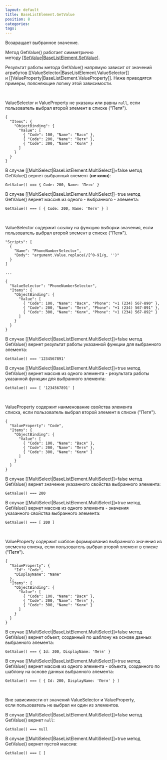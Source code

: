 ```yaml
---
layout: default
title: BaseListElement.GetValue
position: 8
categories: 
tags: 
---
```


Возаращает выбранное значение. 

Метод GetValue() работает симметрично методу [[SetValue|BaseListElement.SetValue]](). 

Результат работы метода GetValue() напрямую зависит от значений атрибутов [[ValueSelector|BaseListElement.ValueSelector]] и [[ValueProperty|BaseListElement.ValueProperty]]. Ниже приводятся примеры, поясняющие логику этой зависимости.

  

ValueSelector и ValueProperty не указаны или равны `null`, если пользователь выбрал второй элемент в списке ("Петя").

```
{
  "Items": {
    "ObjectBinding": {
      "Value": [
        { "Code": 100, "Name": "Вася" },
        { "Code": 200, "Name": "Петя" },
        { "Code": 300, "Name": "Коля" }
      ]
    }
  }
}
```

В случае [[MultiSelect|BaseListElement.MultiSelect]]=false метод GetValue() вернет выбранный элемент (**не клон**):

```
GetValue() === { Code: 200, Name: 'Петя' }
```

В случае [[MultiSelect|BaseListElement.MultiSelect]]=true метод GetValue() вернет массив из одного - выбранного - элемента:

```
GetValue() === [ { Code: 200, Name: 'Петя' } ]
```

  

ValueSelector содержит ссылку на функцию выборки значения, если пользователь выбрал второй элемент в списке ("Петя").

```
"Scripts": [
  {
    "Name": "PhoneNumberSelector",
    "Body": "argument.Value.replace(/[^0-9]/g, '')"
  }
]
   
...
   
{
  "ValueSelector": "PhoneNumberSelector",
  "Items": {
    "ObjectBinding": {
      "Value": [
        { "Code": 100, "Name": "Вася", "Phone": "+1 (234) 567-890" },
        { "Code": 200, "Name": "Петя", "Phone": "+1 (234) 567-891" },
        { "Code": 300, "Name": "Коля", "Phone": "+1 (234) 567-892" }
      ]
    }
  }
}
```

В случае [[MultiSelect|BaseListElement.MultiSelect]]=false метод GetValue() вернет результат работы указанной функции для выбранного элемента:

```
GetValue() === '1234567891'
```

В случае [[MultiSelect|BaseListElement.MultiSelect]]=true метод GetValue() вернет массив из одного элемента - результата работы указанной функции для выбранного элемента:

```
GetValue() === [ '1234567891' ]
```

   

ValueProperty содержит наименование свойства элемента списка, если пользователь выбрал второй элемент в списке ("Петя").

```
{
  "ValueProperty": "Code",
  "Items": {
    "ObjectBinding": {
      "Value": [
        { "Code": 100, "Name": "Вася" },
        { "Code": 200, "Name": "Петя" },
        { "Code": 300, "Name": "Коля" }
      ]
    }
  }
}
```

В случае [[MultiSelect|BaseListElement.MultiSelect]]=false метод GetValue() вернет значение указанного свойства выбранного элемента:

```
GetValue() === 200
```

В случае [[MultiSelect|BaseListElement.MultiSelect]]=true метод GetValue() вернет массив из одного элемента - значения указанного свойства выбранного элемента:

```
GetValue() === [ 200 ]
```

   

ValueProperty содержит шаблон формирования выбранного значения из элемента списка, если пользователь выбрал второй элемент в списке ("Петя").

```
{
  "ValueProperty": {
    "Id": "Code",
    "DisplayName": "Name"
  },
  "Items": {
    "ObjectBinding": {
      "Value": [
        { "Code": 100, "Name": "Вася" },
        { "Code": 200, "Name": "Петя" },
        { "Code": 300, "Name": "Коля" }
      ]
    }
  }
}
```

В случае [[MultiSelect|BaseListElement.MultiSelect]]=false метод GetValue() вернет объект, созданный по шаблону на основе данных выбранного элемента:

```
GetValue() === { Id: 200, DisplayName: 'Петя' }
```

В случае [[MultiSelect|BaseListElement.MultiSelect]]=true метод GetValue() вернет массив из одного элемента - объекта, созданного по шаблону на основе данных выбранного элемента:

```
GetValue() === [ { Id: 200, DisplayName: 'Петя' } ]
```

   

Вне зависимости от значений ValueSelector и ValueProperty, если пользователь не выбрал ни один из элементов.

В случае [[MultiSelect|BaseListElement.MultiSelect]]=false метод GetValue() вернет `null`:

```
GetValue() === null
```

В случае [[MultiSelect|BaseListElement.MultiSelect]]=true метод GetValue() вернет пустой массив:

```
GetValue() === [ ]
```

 

 

